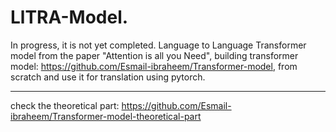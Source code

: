 # LlTRA-Model.

In progress, it is not yet completed.
Language to Language Transformer model from the paper "Attention is all you Need", building transformer model: https://github.com/Esmail-ibraheem/Transformer-model, from scratch and use it for translation using pytorch.

--- 
check the theoretical part: https://github.com/Esmail-ibraheem/Transformer-model-theoretical-part
